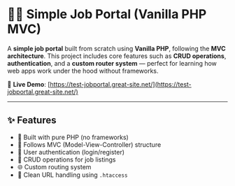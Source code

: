 # 🧑‍💼 Simple Job Portal (Vanilla PHP MVC)

A **simple job portal** built from scratch using **Vanilla PHP**, following the **MVC architecture**. This project includes core features such as **CRUD operations**, **authentication**, and a **custom router system** — perfect for learning how web apps work under the hood without frameworks.

🔗 **Live Demo**: [https://test-jobportal.great-site.net/](https://test-jobportal.great-site.net/)

---

## ✨ Features

- 🧱 Built with pure PHP (no frameworks)
- 📁 Follows MVC (Model-View-Controller) structure
- 🔐 User authentication (login/register)
- 📝 CRUD operations for job listings
- 🌐 Custom routing system
- 🧹 Clean URL handling using `.htaccess`




